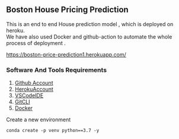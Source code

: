 ## Boston House Pricing Prediction
This is an end to end House prediction model , which is deployed on heroku. \
We have also used Docker and github-action to automate the whole process of deployment . 

https://boston-price-prediction1.herokuapp.com/


### Software And Tools Requirements

1. [Github Account](https://github.com)
2. [HerokuAccount](https://heroku.com)
3. [VSCodeIDE](https://code.visualstudio.com/)
4. [GitCLI](https://git-scm.com/book/en/v2/Getting-Started-The-Command-Line)
5. [Docker](https://www.docker.com/)

Create a new environment

```
conda create -p venv python==3.7 -y
```